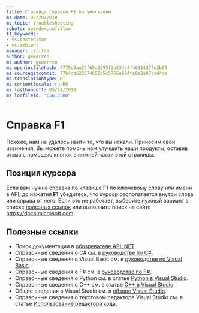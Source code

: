 ```yaml
---
title: Страница справки F1 по умолчанию
ms.date: 02/28/2018
ms.topic: troubleshooting
robots: noindex,nofollow
f1_keywords:
- vs.texteditor
- vs.ambient
manager: jillfra
author: gewarren
ms.author: gewarren
ms.openlocfilehash: 4779c9aa27f65a3295f3a234e4f46314d7fe3b69
ms.sourcegitcommit: 77b4ca625674658d5c5766e684fa0e2a07cad4da
ms.translationtype: HT
ms.contentlocale: ru-RU
ms.lasthandoff: 05/14/2019
ms.locfileid: "65613580"
---
```

# <a name="f1-help"></a>Справка F1

Похоже, нам не удалось найти то, что вы искали. Приносим свои извинения. Вы можете помочь нам улучшить наши продукты, оставив отзыв с помощью кнопок в нижней части этой страницы.

## <a name="cursor-position"></a>Позиция курсора

Если вам нужна справка по клавише F1 по ключевому слову или имени в API, до нажатия **F1** убедитесь, что курсор располагается внутри слова или справа от него. Если это не работает, выберите нужный вариант в списке [полезных ссылок](#useful-links) или выполните поиск на сайте https://docs.microsoft.com.

## <a name="useful-links"></a>Полезные ссылки

- Поиск документации в [обозревателе API .NET](/dotnet/api/).
- Справочные сведения о C# см. в [руководстве по C#](/dotnet/csharp/index).
- Справочные сведения о Visual Basic см. в [руководстве по Visual Basic](/dotnet/visual-basic/).
- Справочные сведения о F# см. в [руководстве по F#](/dotnet/fsharp/).
- Справочные сведения о Python см. в статье [Python в Visual Studio](../../python/overview-of-python-tools-for-visual-studio.md).
- Справочные сведения о C++ см. в статье [C++ в Visual Studio](/cpp/visual-cpp-in-visual-studio).
- Общие сведения о Visual Studio см. в [обзоре Visual Studio](../../get-started/visual-studio-ide.md).
- Справочные сведения о текстовом редакторе Visual Studio см. в статье [Использование редактора кода](../../ide/writing-code-in-the-code-and-text-editor.md).
